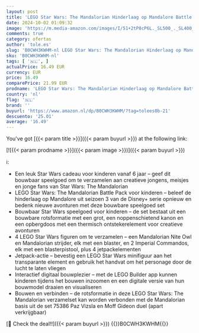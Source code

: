 ```yaml
---
layout: post
title: 'LEGO Star Wars: The Mandalorian Hinderlaag op Mandalore Battle Pack  Bouwbaar Speelgoed voor Kinderen  Bouwpakket om te Verzamelen  Rollenspel Cadeau voor Jongens en Meisjes vanaf 6 jaar 75373'
date: 2024-10-02 01:09:32
image: 'https://m.media-amazon.com/images/I/51+2tP8cP6L._SL500_._SL400_.jpg'
comments: true
category: ofertas
author: 'tole.es'
slug: 'B0CWH3KWHM-nl LEGO Star Wars: The Mandalorian Hinderlaag op Mandalore...'
sku: 'B0CWH3KWHM-nl'
tags: [ '🇳🇱', ]
actualPrice: 16.49 EUR
currency: EUR
price: 16.49
comparePrice: 21.99 EUR
prodname: 'LEGO Star Wars: The Mandalorian Hinderlaag op Mandalore Battle Pack  Bouwbaar Speelgoed voor Kinderen  Bouwpakket om te Verzamelen  Rollenspel Cadeau voor Jongens en Meisjes vanaf 6 jaar 75373'
country: 'nl'
flag: '🇳🇱'
brand: ''
buyurl: 'https://www.amazon.nl/dp/B0CWH3KWHM/?tag=tolees0b-21'
descuento: '25.01'
average: '16.49'
---
```


You've got [{{< param title >}}]({{< param buyurl >}}) at the following link:

[![{{< param prodname >}}]({{< param image >}})]({{< param buyurl >}})

ℹ️:

- Een leuk Star Wars cadeau voor kinderen vanaf 6 jaar – geef dit bouwbaar speelgoed om te verzamelen aan creatieve jongens, meisjes en jonge fans van Star Wars: The Mandalorian
- LEGO Star Wars: The Mandalorian Battle Pack voor kinderen – beleef de hinderlaag op Mandalore uit seizoen 3 van de Disney+ serie opnieuw en bedenk nieuwe avonturen met deze bouwbare speelgoed set
- Bouwbaar Star Wars speelgoed voor kinderen – de set bestaat uit een bouwbare rotsformatie met een grot, een noppenschietend kanon en een opbergdoos met een thermisch ontstekerelement voor creatieve avonturen
- 4 LEGO Star Wars figuren om te verzamelen – een Mandalorian Nite Owl en Mandalorian strijder, elk met een blaster, en 2 Imperial Commandos, elk met een blasterpistool, plus 4 jetpackelementen
- Jetpack-actie – bevestig een LEGO Star Wars minifiguur aan het transparante element en gebruik het handvat om het personage door de lucht te laten vliegen
- Interactief digitaal bouwplezier – met de LEGO Builder app kunnen kinderen tijdens het bouwen inzoomen en een digitale versie van hun bouwmodel draaien en visualiseren
- Bouwen en verbinden – de rotsformatie in deze LEGO Star Wars: The Mandalorian verzamelset kan worden verbonden met de Mandalorian basis uit de set 75386 Paz Vizsla en Moff Gideon duel (apart verkrijgbaar)

[🛒 Check the deal!!]({{< param buyurl >}})
{{<world>}}B0CWH3KWHM{{</world>}}
